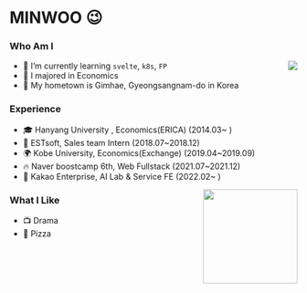 # MINWOO 😉


  
### Who Am I

<img align='right' src="http://mazassumnida.wtf/api/v2/generate_badge?boj=kbsserver">

- 🌱 I’m currently learning `svelte`, `k8s`, `FP`
- 🥇 I majored in Economics
- 🚅 My hometown is Gimhae, Gyeongsangnam-do in Korea

### Experience

- 🎓 Hanyang University , Economics(ERICA) (2014.03~ )
- 💊 ESTsoft, Sales team Intern (2018.07~2018.12)
- 🌍 Kobe University, Economics(Exchange) (2019.04~2019.09)
- 🔥 Naver boostcamp 6th, Web Fullstack (2021.07~2021.12)
- 🍫 Kakao Enterprise, AI Lab & Service FE (2022.02~ ) 

<img align='right' src="https://github-readme-stats.vercel.app/api?username=minwoo1999" height="165">

### What I Like

- 📺 Drama
- 🍕 Pizza
